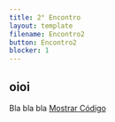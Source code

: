 ```yaml
---
title: 2° Encontro
layout: template
filename: Encontro2
button: Encontro2
blocker: 1
--- 
```


## oioi
Bla bla bla <a href="#" onclick="ShowCode()">Mostrar Código</button>
<script>
	function ShowCode() {
	   var buttonArea = document.getElementById( 'button-area' );
	   if(buttonArea.classList.contains( 'open' )) {
			//shrink the box
			buttonArea.innerHTML = "";
			buttonArea.classList.remove( "open" );      
		}else {
			//Expand the box
			buttonArea.innerHTML = "dfhdfhdfjljkhg";
			buttonArea.classList.add( "open" );      
	  }
	 }
</script>
<div class="button-area" id="button-area"></div>


